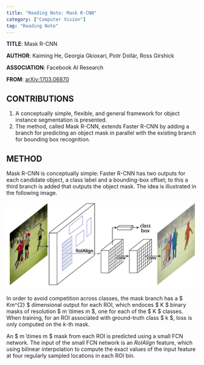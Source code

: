 ```yaml
---
title: "Reading Note: Mask R-CNN"
category: ["Computer Vision"]
tag: "Reading Note"
---
```


**TITLE**: Mask R-CNN

**AUTHOR**: Kaiming He, Georgia Gkioxari, Piotr Dollár, Ross Girshick

**ASSOCIATION**: Facebook AI Research

**FROM**: [arXiv:1703.06870](https://arxiv.org/abs/1703.06870)

## CONTRIBUTIONS ##

1. A conceptually simple, flexible, and general framework for object instance segmentation is presented.
2. The method, called Mask R-CNN, extends Faster R-CNN by adding a branch for predicting an object mask in parallel with the existing branch for bounding box recognition. 

## METHOD ##

Mask R-CNN is conceptually simple: Faster R-CNN has two outputs for each candidate object, a class label and a bounding-box offset; to this a third branch is added that outputs the object mask. The idea is illustrated in the following image.

<img class="img-responsive center-block" src="https://raw.githubusercontent.com/joshua19881228/my_blogs/master/Computer_Vision/Reading_Note/figures/Reading_Note_20170502_MaskRCNN_1.png" alt="" width="640"/>

In order to avoid competition across classes, the mask branch has a $ Km^{2} $ dimensional output for each ROI, which endoces $ K $ binary masks of resolution $ m \times m $, one for each of the $ K $ classes. When training, for an ROI associated with ground-truth class $ k $, loss is only computed on the $k$-th mask.

An $ m \times m $ mask from each ROI is predicted using a small FCN network. The input of the small FCN network is an *RoIAlign* feature, which using bilinear interpolation to compute the exact values of the input feature at four regularly sampled locations in each ROI bin.

